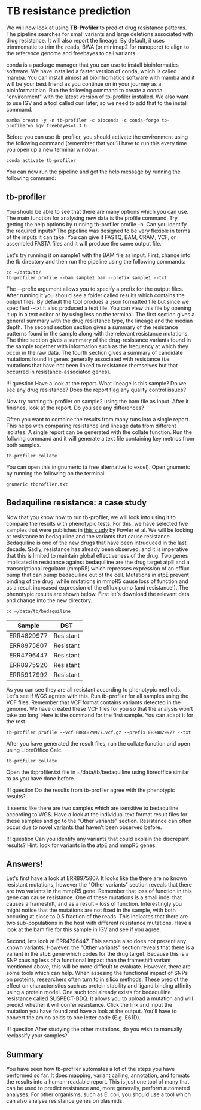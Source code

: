 # TB resistance prediction


We will now look at using **TB-Profiler** to predict drug resistance patterns. The pipeline searches for small variants and large deletions associated with drug resistance. It will also report the lineage. By default, it uses trimmomatic to trim the reads, BWA (or minimap2 for nanopore) to align to the reference genome and freebayes to call variants.

conda is a package manager that you can use to install bioinformatics software. We have installed a faster version of conda, which is called mamba. You can install almost all bioinfromatics software with mamba and it will be your best friend as you continue on in your journey as a bioinformatician. Run the following command to create a conda "environment" with the latest version of tb-profiler installed. We also want to use IGV and a tool called curl later, so we need to add that to the install command.

```
mamba create -y -n tb-profiler -c bioconda -c conda-forge tb-profiler=5 igv freebayes=1.3.6
```

Before you can use tb-profiler, you should activate the environment using the following command (remembter that you'll have to run this every time you open up a new terminal window):

```
conda activate tb-profiler
```

You can now run the pipeline and get the help message by running the following command:

## tb-profiler

You should be able to see that there are many options which you can use. The main function for analysing new data is the profile command. Try getting the help options by running tb-profiler profile -h. Can you identify the required inputs? The pipeline was designed to be very flexible in terms of the inputs it can take. You can give it FASTQ, BAM, CRAM, VCF, or assembled FASTA files and it will produce the same output file.

Let's try running it on sample1 with the BAM file as input. First, change into the tb directory and then run the pipeline using the following commands:

```
cd ~/data/tb/
tb-profiler profile --bam sample1.bam --prefix sample1 --txt
```

The --prefix argument allows you to specify a prefix for the output files. After running it you should see a folder called results which contains the output files. By default the tool produes a .json formatted file but since we specified --txt it also produced a text file. You can view this file by opening it up in a text editor or by using less on the terminal. The first section gives a general summary with the drug resistance type, the lineage and the median depth. The second section section gives a summary of the resistance patterns found in the sample along with the relevant resistance mutations. The third section gives a summary of the drug-resistance variants found in the sample together with information such as the frequency at which they occur in the raw data. The fourth section gives a summary of candidate mutations found in genes generally associated with resistance (i.e. mutations that have not been linked to resistance themselves but that occurred in resistance-associated genes).

!!! question
    Have a look at the report. What lineage is this sample? Do we see any drug resistance? Does the report flag any quality control issues?

Now try running tb-profiler on sample2 using the bam file as input. After it finishes, look at the report. Do you see any differences?

Often you want to combine the results from many runs into a single report. This helps with comparing resistance and lineage data from different isolates. A single report can be generated with the collate function. Run the follwing command and it will generate a text file containing key metrics from both samples. 


```
tb-profiler collate
```

You can open this in gnumeric (a free alternative to excel). Open gnumeric by running the following on the terminal:

```
gnumeric tbprofiler.txt
```

## Bedaquiline resistance: a case study

Now that you know how to run tb-profiler, we will look into using it to compare the results with phenotypic tests. For this, we have selected five samples that were publishes in [this study](https://elifesciences.org/articles/75046) by Fowler et al. We will be looking at resistance to bedaquiline and the variants that cause resistance. Bedaquiline is one of the new drugs that have been intruduced in the last decade. Sadly, resistance has already been observed, and it is imperative that this is limited to maintain global effectiveness of the drug. Two genes implicated in resistance against bedaquiline are the drug target atpE and a transcriptional regulator (mmpR5) which represses expression of an efflux pump that can pump bedaquiline out of the cell. Mutations in atpE prevent binding of the drug, while mutations in mmpR5 cause loss of function and as a result increased expression of the efflux pump (and resistance!). The phenotypic results are shown below. First let's download the relevant data and change into the new directory. 

```
cd ~/data/tb/bedaquiline
```

| Sample |	DST |
|-----|------|
| ERR4829977 |	Resistant|
| ERR8975807 |	Resistant|
| ERR4796447 |	Resistant|
| ERR8975920 |	Resistant|
| ERR5917992 |	Resistant|

As you can see they are all resistant according to phenotypic methods. Let's see if WGS agrees with this. Run tb-profiler for all samples using the VCF files. Remember that VCF format contains variants detected in the genome. We have created these VCF files for you so that the analysis won't take too long. Here is the command for the first sample. You can adapt it for the rest. 

```
tb-profiler profile --vcf ERR4829977.vcf.gz --prefix ERR4829977 --txt
```

After you have generated the result files, run the collate function and open using LibreOffice Calc. 

```
tb-profiler collate
```

Open the tbprofiler.txt file in ~/data/tb/bedaquiline using libreoffice similar to as you have done before.

!!! question
    Do the results from tb-profiler agree with the phenotypic results? 

It seems like there are two samples which are sensitive to bedaquiline according to WGS. Have a look at the individual text format result files for these samples and go to the "Other variants" section. Resistance can often occur due to novel variants that haven't been observed before. 

!!! question
    Can you identify any variants that could explain the discrepant results? Hint: look for variants in the atpE and mmpR5 genes. 

## Answers!

Let's first have a look at ERR8975807. It looks like the there are no known resistant mutations, however the "Other variants" section reveals that there are two variants in the mmpR5 gene. Remember that loss of function in this gene can cause resistance. One of these mutations is a small indel that causes a frameshift, and as a result – loss of function. Interestingly you might notice that the mutations are not fixed in the sample, with both occuring at close to 0.5 fraction of the reads. This indicates that there are two sub-populations in the host with different resistance mutations. Have a look at the bam file for this sample in IGV and see if you agree.

Second, lets look at ERR4796447. This sample also does not present any known variants. However, the "Other variants" section reveals that there is a variant in the atpE gene which codes for the drug target. Because this is a SNP causing less of a functional impact than the frameshift variant mentioned above, this will be more difficult to evaluate. However, there are some tools which can help. When assesing the functional impact of SNPs on proteins, researchers often turn to in silico methods. These predict the effect on characteristics such as protein stability and ligand binding affinity using a protein model. One such tool already exists for bedaquiline resistance called SUSPECT-BDQ. It allows you to upload a mutation and will predict whether it will confer resistance. Click the link and input the mutation you have found and have a look at the output. You'll have to convert the amino acids to one letter code (E.g. E61D). 

!!! question
    After studying the other mutations, do you wish to manually reclassify your samples? 

## Summary

You have seen how tb-profiler automates a lot of the steps you have performed so far. It does mapping, variant calling, annotation, and formats the results into a human-readable report. This is just one tool of many that can be used to predict resistance and, more generally, perform automated analyses. For other organisms, such as E. coli, you should use a tool which can also analyse resistance genes on plasmids. 